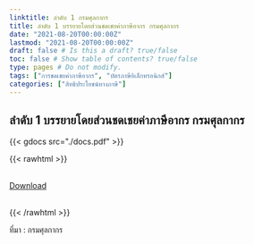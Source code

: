 ```yaml
---
linktitle: ลำดับ 1 กรมศุลกากร
title: ลำดับ 1 บรรยายโดยส่วนชดเชยค่าภาษีอากร กรมศุลกากร
date: "2021-08-20T00:00:00Z"
lastmod: "2021-08-20T00:00:00Z"
draft: false # Is this a draft? true/false
toc: false # Show table of contents? true/false
type: pages # Do not modify.
tags: ["การชดเชยค่าภาษีอากร", "บัตรภาษีอิเล็กทรอนิกส์"]
categories: ["สิทธิประโยชน์ทางภาษี"]
---
```



## ลำดับ 1 บรรยายโดยส่วนชดเชยค่าภาษีอากร กรมศุลกากร
{{< gdocs src="./docs.pdf" >}}

{{< rawhtml >}}
<br>

<br>
<div class="article-tags">
<a class="badge badge-danger" href="./docs.pdf" target="_blank" id="download_files_new">Download</a>

</div>
<br>

{{< /rawhtml >}}

ที่มา : กรมศุลกากร